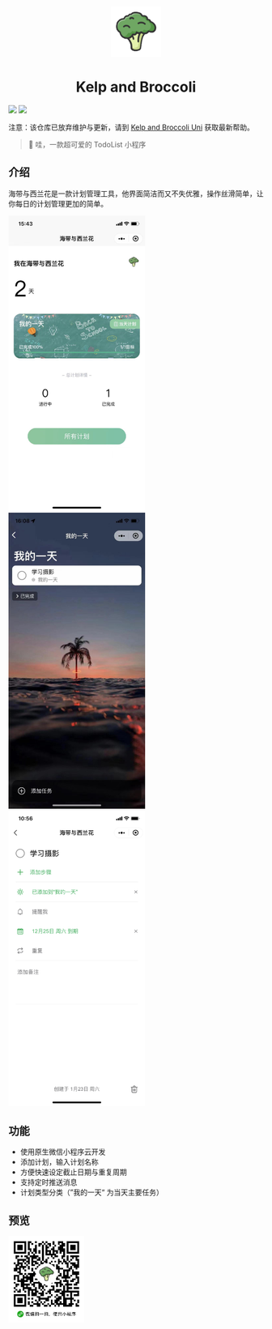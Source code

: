 <p align="center">
<img src="./miniprogram/static/images/logo.png" alt="broccoli" width="100">
</p>
<h1 align="center">Kelp and Broccoli</h1>

[![](https://img.shields.io/badge/-KelpAndBroccoli-%2350c62a)](https://github.com/cleves0315/kelp-and-broccoli)
[![](https://img.shields.io/badge/todo-list-%2350c62a)](https://github.com/cleves0315/kelp-and-broccoli)

注意：该仓库已放弃维护与更新，请到 [Kelp and Broccoli Uni](https://github.com/cleves0315/kelp-and-broccoli-uni) 获取最新帮助。

> 🍭 哇，一款超可爱的 TodoList 小程序

## 介绍

海带与西兰花是一款计划管理工具，他界面简洁而又不失优雅，操作丝滑简单，让你每日的计划管理更加的简单。

<p>
<img src="./miniprogram/static/images/example1.jpeg" alt="diagram-1" width="270">
<img src="./miniprogram/static/images/example2.jpeg" alt="diagram-2" width="270">
<img src="./miniprogram/static/images/example3.png" alt="diagram-3" width="270">
</p>

## 功能

- 使用原生微信小程序云开发
- 添加计划，输入计划名称
- 方便快速设定截止日期与重复周期
- 支持定时推送消息
- 计划类型分类（”我的一天“ 为当天主要任务）

## 预览

<img src="./miniprogram/static/images/QRcode.jpeg" alt="QRcode" width="150">
